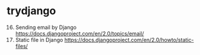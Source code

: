 # trydjango
16.  Sending email by Django  <a  target="_blank"  href="https://docs.djangoproject.com/en/2.0/topics/email/">https://docs.djangoproject.com/en/2.0/topics/email/</a>
17. Static file in Django
<a target="_blank" href="https://docs.djangoproject.com/en/2.0/howto/static-files/">https://docs.djangoproject.com/en/2.0/howto/static-files/</a>
